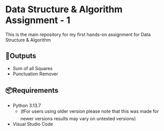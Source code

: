 # Data Structure & Algorithm Assignment - 1

This is the main repository for my first hands-on assignment for Data Structure & Algorithm

## 📃Outputs
- Sum of all Squares
- Punctuation Remover

## 📦Requirements
- Python 3.13.7
  - (❗For users using older version please note that this was made for newer versions results may vary on untested versions)
- Visual Studio Code
